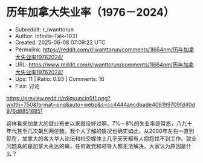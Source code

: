 # 历年加拿大失业率（1976－2024）

- Subreddit: r_iwanttorun
- Author: Infinite-Talk-1031
- Created: 2025-06-08 07:09:22 UTC
- Permalink: https://reddit.com/r/iwanttorun/comments/1l664nm/历年加拿大失业率19762024/
- URL: https://www.reddit.com/r/iwanttorun/comments/1l664nm/历年加拿大失业率19762024/
- Ups: 11 | Ratio: 0.93 | Comments: 16
- Flair: 讨论


<https://preview.redd.it/rdiqvuncin5f1.png?width=750&format=png&auto=webp&s=cc4444aecdbade408199709fd40d976d88518851>

这样看来加拿大的就业有史以来就没好过啊，7%－8%的失业率是常态，八九十年代甚至几次飙到两位数。我个人了解的情况也确实如此，从2000年左右一直到现在，加拿大的各大华人论坛和社交媒体上几乎天天都有人抱怨找不到工作。就业问题真的是加拿大永远的痛，任何政党和领导人都无法解决，大家认为原因是什么？

